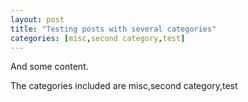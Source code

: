 ```yaml
---
layout: post
title: "Testing posts with several categories"
categories: [misc,second category,test]
---
```


And some content.

The categories included are misc,second category,test

